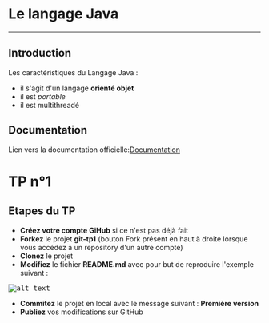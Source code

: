 # Le langage Java
---

## Introduction

Les caractéristiques du Langage Java :

- il s'agit d'un langage **orienté objet**
- il est *portable*
- il est multithreadé

## Documentation

Lien vers la documentation officielle:[Documentation](https://www.linkedin.com/learning/decouvrir-markdown?u=123653769)




# TP n°1

## Etapes du TP

* **Créez votre compte GiHub** si ce n'est pas déjà fait
* **Forkez** le projet **git-tp1** (bouton Fork présent en haut à droite lorsque vous accédez à un repository d'un autre compte)
* **Clonez** le projet
* **Modifiez** le fichier **README.md** avec pour but de reproduire l'exemple suivant : 

<kbd>![alt text](https://github.com/DiginamicFormation/git-tp1/blob/main/resources/Template.png)</kbd>

* **Commitez** le projet en local avec le message suivant : **Première version**
* **Publiez** vos modifications sur GitHub
